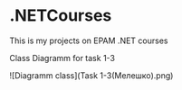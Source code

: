 # .NETCourses
This is my projects on EPAM .NET courses

Class Diagramm for task 1-3

![Diagramm class](Task 1-3(Мелешко).png)
